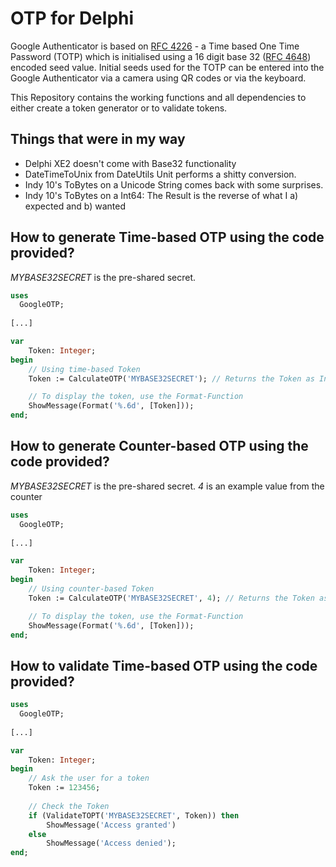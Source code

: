 OTP for Delphi
================

Google Authenticator is based on [RFC 4226](http://www.ietf.org/rfc/rfc4226.txt) - a Time based One Time Password (TOTP) which is initialised using a 16 digit base 32 ([RFC 4648](http://tools.ietf.org/html/rfc4648)) encoded seed value. Initial seeds used for the TOTP can be entered into the Google Authenticator via a camera using QR codes or via the keyboard.

This Repository contains the working functions and all dependencies to either create a token generator or to validate tokens.

Things that were in my way
--------------------------

- Delphi XE2 doesn't come with Base32 functionality
- DateTimeToUnix from DateUtils Unit performs a shitty conversion.
- Indy 10's ToBytes on a Unicode String comes back with some surprises.
- Indy 10's ToBytes on a Int64: The Result is the reverse of what I a) expected and b) wanted


How to generate Time-based OTP using the code provided?
-------------------------------------------------------
_MYBASE32SECRET_ is the pre-shared secret.

```Pascal
uses
  GoogleOTP;
  
[...]

var
	Token: Integer;
begin
	// Using time-based Token
	Token := CalculateOTP('MYBASE32SECRET'); // Returns the Token as Integer;

	// To display the token, use the Format-Function
	ShowMessage(Format('%.6d', [Token]));
end;
```

How to generate Counter-based OTP using the code provided?
-------------------------------------------------------
_MYBASE32SECRET_ is the pre-shared secret.
_4_ is an example value from the counter

```Pascal
uses
  GoogleOTP;
  
[...]

var
	Token: Integer;
begin
	// Using counter-based Token
	Token := CalculateOTP('MYBASE32SECRET', 4); // Returns the Token as Integer;

	// To display the token, use the Format-Function
	ShowMessage(Format('%.6d', [Token]));
end;
```

How to validate Time-based OTP using the code provided?
-------------------------------------------------------

```Pascal
uses
  GoogleOTP;
  
[...]

var
	Token: Integer;
begin
	// Ask the user for a token
	Token := 123456;
	
	// Check the Token
	if (ValidateTOPT('MYBASE32SECRET', Token)) then
		ShowMessage('Access granted')
	else
		ShowMessage('Access denied');
end;
```
